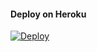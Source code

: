 #### Deploy on Heroku
[![Deploy](https://www.herokucdn.com/deploy/button.svg)](https://dashboard.heroku.com/new?template=https://github.com/dwiiaksa/File-Sharing-6Fsub)</br>
